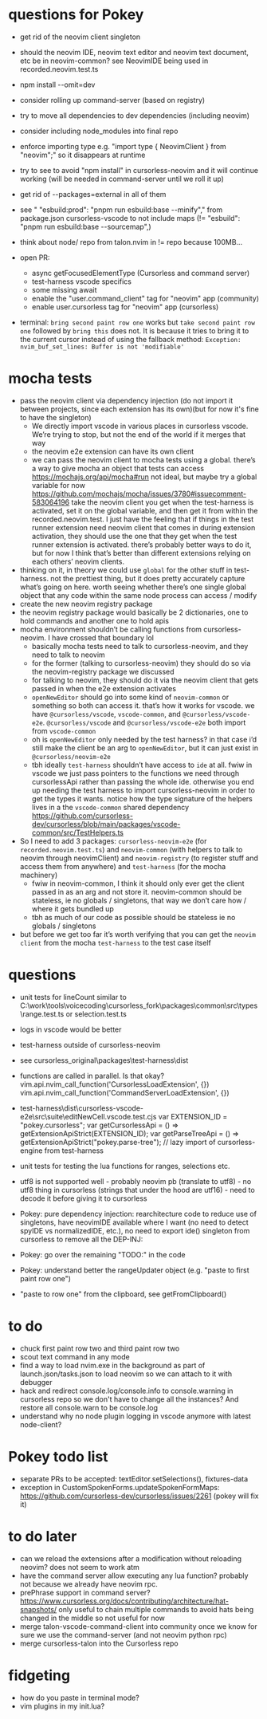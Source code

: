 # questions for Pokey

- get rid of the neovim client singleton
- should the neovim IDE, neovim text editor and neovim text document, etc be in neovim-common? see NeovimIDE being used in recorded.neovim.test.ts
- npm install --omit=dev
- consider rolling up command-server (based on registry)
- try to move all dependencies to dev dependencies (including neovim)
- consider including node_modules into final repo
- enforce importing type e.g. "import type { NeovimClient } from "neovim";" so it disappears at runtime
- try to see to avoid "npm install" in cursorless-neovim and it will continue working
  (will be needed in command-server until we roll it up)
- get rid of --packages=external in all of them
- see " "esbuild:prod": "pnpm run esbuild:base --minify"," from package.json cursorless-vscode to not include maps (!= "esbuild": "pnpm run esbuild:base --sourcemap",)
- think about node/ repo from talon.nvim in != repo because 100MB...

- open PR:

  - async getFocusedElementType (Cursorless and command server)
  - test-harness vscode specifics
  - some missing await
  - enable the "user.command_client" tag for "neovim" app (community)
  - enable user.cursorless tag for "neovim" app (cursorless)

- terminal: `bring second paint row one` works but `take second paint row one` followed by `bring this` does not. It is because it tries to bring it to the current cursor instead of using the fallback method: `Exception: nvim_buf_set_lines: Buffer is not 'modifiable'`

# mocha tests

- pass the neovim client via dependency injection (do not import it between projects, since each extension has its own)(but for now it's fine to have the singleton)
  - We directly import vscode in various places in cursorless vscode. We’re trying to stop, but not the end of the world if it merges that way
  - the neovim e2e extension can have its own client
  - we can pass the neovim client to mocha tests using a global. there’s a way to give mocha an object that tests can access https://mochajs.org/api/mocha#run not ideal, but maybe try a global variable for now https://github.com/mochajs/mocha/issues/3780#issuecomment-583064196 take the neovim client you get when the test-harness is activated, set it on the global variable, and then get it from within the recorded.neovim.test. I just have the feeling that if things in the test runner extension need neovim client that comes in during extension activation, they should use the one that they get when the test runner extension is activated. there’s probably better ways to do it, but for now I think that’s better than different extensions relying on each others’ neovim clients.
- thinking on it, in theory we could use `global` for the other stuff in test-harness. not the prettiest thing, but it does pretty accurately capture what’s going on here. worth seeing whether there’s one single global object that any code within the same node process can access / modify
- create the new neovim registry package
- the neovim registry package would basically be 2 dictionaries, one to hold commands and another one to hold apis
- mocha environment shouldn’t be calling functions from cursorless-neovim. I have crossed that boundary lol
  - basically mocha tests need to talk to cursorless-neovim, and they need to talk to neovim
  - for the former (talking to cursorless-neovim) they should do so via the neovim-registry package we discussed
  - for talking to neovim, they should do it via the neovim client that gets passed in when the e2e extension activates
  - `openNewEditor` should go into some kind of `neovim-common` or something so both can access it. that’s how it works for vscode. we have `@cursorless/vscode`, `vscode-common`, and `@cursorless/vscode-e2e`. `@cursorless/vscode` and `@cursorless/vscode-e2e` both import from `vscode-common`
  - oh is `openNewEditor` only needed by the test harness? in that case i’d still make the client be an arg to `openNewEditor`, but it can just exist in `@cursorless/neovim-e2e`
  - tbh ideally `test-harness` shouldn’t have access to `ide` at all. fwiw in vscode we just pass pointers to the functions we need through cursorlessApi rather than passing the whole ide. otherwise you end up needing the test harness to import cursorless-neovim in order to get the types it wants. notice how the type signature of the helpers lives in a the `vscode-common` shared dependency https://github.com/cursorless-dev/cursorless/blob/main/packages/vscode-common/src/TestHelpers.ts
- So I need to add 3 packages: `cursorless-neovim-e2e` (for `recorded.neovim.test.ts`) and `neovim-common` (with helpers to talk to neovim through neovimClient) and `neovim-registry` (to register stuff and access them from anywhere) and `test-harness` (for the mocha machinery)
  - fwiw in neovim-common, I think it should only ever get the client passed in as an arg and not store it. neovim-common should be stateless, ie no globals / singletons, that way we don’t care how / where it gets bundled up
  - tbh as much of our code as possible should be stateless ie no globals / singletons
- but before we get too far it’s worth verifying that you can get the `neovim client` from the mocha `test-harness` to the test case itself

# questions

- unit tests for lineCount similar to C:\work\tools\voicecoding\cursorless_fork\packages\common\src\types\range.test.ts or selection.test.ts
- logs in vscode would be better
- test-harness outside of cursorless-neovim
- see cursorless_original\packages\test-harness\dist
- functions are called in parallel. Is that okay?
  vim.api.nvim_call_function('CursorlessLoadExtension', {})
  vim.api.nvim_call_function('CommandServerLoadExtension', {})

- test-harness\dist\cursorless-vscode-e2e\src\suite\editNewCell.vscode.test.cjs
  var EXTENSION_ID = "pokey.cursorless";
  var getCursorlessApi = () => getExtensionApiStrict(EXTENSION_ID);
  var getParseTreeApi = () => getExtensionApiStrict("pokey.parse-tree");
  // lazy import of cursorless-engine from test-harness

- unit tests for testing the lua functions for ranges, selections etc.
- utf8 is not supported well - probably neovim pb (translate to utf8) - no utf8 thing in cursorless (strings that under the hood are utf16) - need to decode it before giving it to cursorless
- Pokey: pure dependency injection: rearchitecture code to reduce use of singletons, have neovimIDE available where I want (no need to detect spyIDE vs normalizedIDE, etc.), no need to export ide() singleton from cursorless to remove all the DEP-INJ:
- Pokey: go over the remaining "TODO:" in the code
- Pokey: understand better the rangeUpdater object (e.g. "paste to first paint row one")
- "paste to row one" from the clipboard, see getFromClipboard()

# to do

- chuck first paint row two and third paint row two
- scout text command in any mode
- find a way to load nvim.exe in the background as part of launch.json/tasks.json to load neovim so we can attach to it with debugger
- hack and redirect console.log/console.info to console.warning in cursorless repo so we don't have to change all the instances? And restore all console.warn to be console.log
- understand why no node plugin logging in vscode anymore with latest node-client?

# Pokey todo list

- separate PRs to be accepted: textEditor.setSelections(), fixtures-data
- exception in CustomSpokenForms.updateSpokenFormMaps: https://github.com/cursorless-dev/cursorless/issues/2261 (pokey will fix it)

# to do later

- can we reload the extensions after a modification without reloading neovim? does not seem to work atm
- have the command server allow executing any lua function? probably not because we already have neovim rpc.
- prePhrase support in command server? https://www.cursorless.org/docs/contributing/architecture/hat-snapshots/ only useful to chain multiple commands to avoid hats being changed in the middle so not useful for now
- merge talon-vscode-command-client into community once we know for sure we use the command-server (and not neovim python rpc)
- merge cursorless-talon into the Cursorless repo

# fidgeting

- how do you paste in terminal mode?
- vim plugins in my init.lua?
